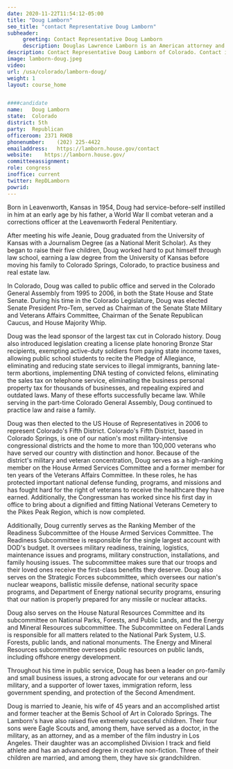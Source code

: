 ```yaml
---
date: 2020-11-22T11:54:12-05:00
title: "Doug Lamborn"
seo_title: "contact Representative Doug Lamborn"
subheader:
     greeting: Contact Representative Doug Lamborn 
     description: Douglas Lawrence Lamborn is an American attorney and politician, currently serving as the U.S. Representative for Colorado's 5th congressional district. He is a member of the Republican Party. Seated in 2007, his district is based in Colorado Springs.
description: Contact Representative Doug Lamborn of Colorado. Contact information for Doug Lamborn includes email address, phone number, and mailing address.
image: lamborn-doug.jpeg
video: 
url: /usa/colorado/lamborn-doug/
weight: 1
layout: course_home


####candidate
name:	Doug Lamborn
state:	Colorado
district: 5th
party:	Republican
officeroom:	2371 RHOB
phonenumber:	(202) 225-4422
emailaddress:	https://lamborn.house.gov/contact
website:	https://lamborn.house.gov/
committeeassignment: 
role: congress
inoffice: current
twitter: RepDLamborn
powrid: 
---
```

Born in Leavenworth, Kansas in 1954, Doug had service-before-self instilled in him at an early age by his father, a World War II combat veteran and a corrections officer at the Leavenworth Federal Penitentiary.

After meeting his wife Jeanie, Doug graduated from the University of Kansas with a Journalism Degree (as a National Merit Scholar). As they began to raise their five children, Doug worked hard to put himself through law school, earning a law degree from the University of Kansas before moving his family to Colorado Springs, Colorado, to practice business and real estate law.

In Colorado, Doug was called to public office and served in the Colorado General Assembly from 1995 to 2006, in both the State House and State Senate. During his time in the Colorado Legislature, Doug was elected Senate President Pro-Tem, served as Chairman of the Senate State Military and Veterans Affairs Committee, Chairman of the Senate Republican Caucus, and House Majority Whip.

Doug was the lead sponsor of the largest tax cut in Colorado history. Doug also introduced legislation creating a license plate honoring Bronze Star recipients, exempting active-duty soldiers from paying state income taxes, allowing public school students to recite the Pledge of Allegiance, eliminating and reducing state services to illegal immigrants, banning late-term abortions, implementing DNA testing of convicted felons, eliminating the sales tax on telephone service, eliminating the business personal property tax for thousands of businesses, and repealing expired and outdated laws. Many of these efforts successfully became law. While serving in the part-time Colorado General Assembly, Doug continued to practice law and raise a family.

Doug was then elected to the US House of Representatives in 2006 to represent Colorado's Fifth District. Colorado's Fifth District, based in Colorado Springs, is one of our nation's most military-intensive congressional districts and the home to more than 100,000 veterans who have served our country with distinction and honor. Because of the district's military and veteran concentration, Doug serves as a high-ranking member on the House Armed Services Committee and a former member for ten years of the Veterans Affairs Committee. In these roles, he has protected important national defense funding, programs, and missions and has fought hard for the right of veterans to receive the healthcare they have earned. Additionally, the Congressman has worked since his first day in office to bring about a dignified and fitting National Veterans Cemetery to the Pikes Peak Region, which is now completed.

Additionally, Doug currently serves as the Ranking Member of the Readiness Subcommittee of the House Armed Services Committee. The Readiness Subcommittee is responsible for the single largest account with DOD's budget. It oversees military readiness, training, logistics, maintenance issues and programs, military construction, installations, and family housing issues. The subcommittee makes sure that our troops and their loved ones receive the first-class benefits they deserve. Doug also serves on the Strategic Forces subcommittee, which oversees our nation's nuclear weapons, ballistic missile defense, national security space programs, and Department of Energy national security programs, ensuring that our nation is properly prepared for any missile or nuclear attacks.

Doug also serves on the House Natural Resources Committee and its subcommittee on National Parks, Forests, and Public Lands, and the Energy and Mineral Resources subcommittee. The Subcommittee on Federal Lands is responsible for all matters related to the National Park System, U.S. Forests, public lands, and national monuments. The Energy and Mineral Resources subcommittee oversees public resources on public lands, including offshore energy development.

Throughout his time in public service, Doug has been a leader on pro-family and small business issues, a strong advocate for our veterans and our military, and a supporter of lower taxes, immigration reform, less government spending, and protection of the Second Amendment.

Doug is married to Jeanie, his wife of 45 years and an accomplished artist and former teacher at the Bemis School of Art in Colorado Springs. The Lamborn's have also raised five extremely successful children. Their four sons were Eagle Scouts and, among them, have served as a doctor, in the military, as an attorney, and as a member of the film industry in Los Angeles. Their daughter was an accomplished Division I track and field athlete and has an advanced degree in creative non-fiction. Three of their children are married, and among them, they have six grandchildren.
